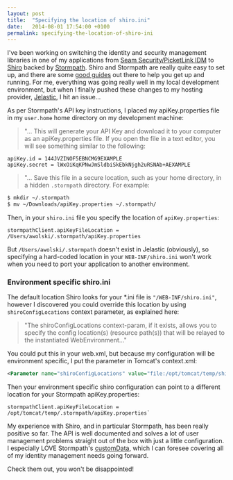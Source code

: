 ```yaml
---
layout: post
title:  "Specifying the location of shiro.ini"
date:   2014-08-01 17:54:00 +0100
permalink: specifying-the-location-of-shiro-ini
---
```


I've been working on switching the identity and security management libraries in one of my applications from [Seam Security/PicketLink IDM](http://docs.jboss.org/seam/3/security/latest/reference/en-US/html/security-identitymanagement.html) to [Shiro](http://shiro.apache.org/) backed by [Stormpath](https://stormpath.com/). Shiro and Stormpath are really quite easy to set up, and there are some [good guides](https://github.com/stormpath/stormpath-shiro/wiki) out there to help you get up and running. For me, everything was going really well in my local development environment, but when I finally pushed these changes to my hosting provider, [Jelastic](http://jelastic.com/), I hit an issue...

As per Stormpath's API key instructions, I  placed my apiKey.properties file in my `user.home` home directory on my development machine:

> "... This will generate your API Key and download it to your computer as an apiKey.properties file. If you open the file in a text editor, you will see something similar to the following:

 	apiKey.id = 144JVZINOF5EBNCMG9EXAMPLE
 	apiKey.secret = lWxOiKqKPNwJmSldbiSkEbkNjgh2uRSNAb+AEXAMPLE

> "... Save this file in a secure location, such as your home directory, in a hidden `.stormpath` directory. For example:

```bash
$ mkdir ~/.stormpath
$ mv ~/Downloads/apiKey.properties ~/.stormpath/
```

Then, in your `shiro.ini` file you specify the location of `apiKey.properties`:

```
stormpathClient.apiKeyFileLocation = /Users/awolski/.stormpath/apiKey.properties
```

But `/Users/awolski/.stormpath` doesn't exist in Jelastic (obviously), so specifying a hard-coded location in your `WEB-INF/shiro.ini` won't work when you need to port your application to another environment.


### Environment specific shiro.ini


The default location Shiro looks for your \*.ini file is `"/WEB-INF/shiro.ini"`, however I discovered you could override this location by using `shiroConfigLocations` context parameter, as explained here:

> "The shiroConfigLocations context-param, if it exists, allows you to specify the config location(s) (resource path(s)) that will be relayed to the instantiated WebEnvironment..."

You could put this in your web.xml, but because my configuration will be environment specific, I put the parameter in Tomcat's context.xml:

```xml
<Parameter name="shiroConfigLocations" value="file:/opt/tomcat/temp/shiro.ini" override="false"/>`
```

Then your environment specific shiro configuration can point to a different location for your Stormpath apiKey.properties:

```
stormpathClient.apiKeyFileLocation = /opt/tomcat/temp/.stormpath/apiKey.properties`
```

My experience with Shiro, and in particular Stormpath, has been really positive so far. The API is well documented and solves a lot of user management problems straight out of the box with just a little configuration. I especially LOVE Stormpath's [customData](https://stormpath.com/blog/custom-user-data-stormpath-now-beta/), which I can foresee covering all of my identity management needs going forward.

Check them out, you won't be disappointed!

